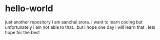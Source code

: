 # hello-world
just another repository
i am aanchal arora. i want to learn coding but unfortunately i am not able to that.. but i hope one day i will learn that . lets hope for the best 
